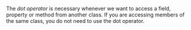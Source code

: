 The *dot operator* is necessary whenever we want to access a field, property or method from another class.
If you are accessing members of the same class, you do not need to use the dot operator.
